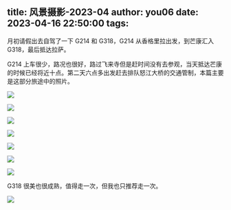 title: 风景摄影-2023-04
author: you06
date: 2023-04-16 22:50:00
tags:
---

月初请假出去自驾了一下 G214 和 G318，G214 从香格里拉出发，到芒康汇入 G318，最后抵达拉萨。

G214 上车很少，路况也很好，路过飞来寺但是赶时间没有去参观，当天抵达芒康的时候已经将近十点。第二天六点多出发赶去排队怒江大桥的交通管制，本篇主要是这部分旅途中的照片。

![](https://maple-blog.oss-cn-shanghai.aliyuncs.com/photography/2023-04/DSC05132.50.jpg)

![](https://maple-blog.oss-cn-shanghai.aliyuncs.com/photography/2023-04/DSC05496.jpg)

![](https://maple-blog.oss-cn-shanghai.aliyuncs.com/photography/2023-04/DSC05527.jpg)

![](https://maple-blog.oss-cn-shanghai.aliyuncs.com/photography/2023-04/DSC05679.jpg)

![](https://maple-blog.oss-cn-shanghai.aliyuncs.com/photography/2023-04/DSC05715.50.jpg)

![](https://maple-blog.oss-cn-shanghai.aliyuncs.com/photography/2023-04/DSC06230.jpg)

![](https://maple-blog.oss-cn-shanghai.aliyuncs.com/photography/2023-04/DSC05741.50.jpg)

G318 很美也很成熟，值得走一次，但我也只推荐走一次。

![](https://maple-blog.oss-cn-shanghai.aliyuncs.com/photography/2023-04/DSC05711.50.jpg)
